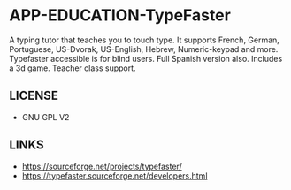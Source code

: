 # APP-EDUCATION-TypeFaster
A typing tutor that teaches you to touch type. It supports French, German, Portuguese, US-Dvorak, US-English, Hebrew, Numeric-keypad and more. Typefaster accessible is for blind users. Full Spanish version also. Includes a 3d game. Teacher class support.

## LICENSE
* GNU GPL V2

## LINKS
* https://sourceforge.net/projects/typefaster/
* https://typefaster.sourceforge.net/developers.html
